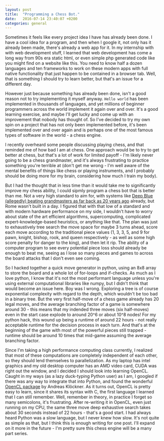 ```yaml
---
layout: post
title:  "Programming a Chess Bot."
date:   2016-07-14 23:40:07 +0200
categories: general
---
```

Sometimes it feels like every project idea I have has already been done. I have a cool idea for a program, and then when I google it, not only has it already been made, there's already a web app for it. In my internship with with web development stuff, I learned that web development has come a long way from 90s era static html, or even simple php generated code like you might find on a website like this. You need to know half a dozen languages and ten frameworks to work on these modern apps with full native functionality that just happen to be contained in a browser tab. Well, that is something I should try to learn better, but that's an issue for a different day.

However just because something has already been done, isn't a good reason not to try implementing it myself anyway. `Hello world` has been implemented in thousands of languages, and yet millions of beginner programmers across the world implement it again over and over. It's a good learning exercise, and maybe I'll get lucky and come up with an improvement that nobody has thought of. So I've decided to try my own spin on a project that has not only been implemented before, it's been implemented over and over again and is perhaps one of the most famous types of software in the world - a chess engine.

I recently overheard some people discussing playing chess, and that reminded me of how bad I am at chess. One approach would be to try to get better at chess, but that's a lot of work for limited payoff - I'm likely never going to be a chess grandmaster, and it's always frustrating to practice something you're terrible at (don't get me wrong - I'm well aware of the mental benefits of things like chess or playing instruments, and I probably should be doing more for my brain, considering how much I train my body).

But I had the thought that in less time than it would take me to significantly improve my chess ability, I could sipmly program a chess bot that is better than me. Not a very high standard to aim for, with systems like [Deep Blue (allegedly) beating grandmasters as far back as 20 years ago][deep-blue] already, but Rome wasn't built in a day. I figured that with that low of a standard and with modern hardware performance on my side, I wouldn't have to worry about state of the art efficient algorithms, supercomputing, complicated expert-knowledge-based heuristics, or anything like that. The plan was just to exhaustively tree search the move space for maybe 3 turns ahead, score each move according to the traditional piece values (1, 3, 3, 5, and 9 for pawn, knight, bishop, rook, and queen respectively - as well as some high score penalty for danger to the king), and then let it rip. The ability of a computer program to see every potential piece loss should already be enough to beat me, seeing as I lose so many pieces and games to across the board attacks that I don't even see coming.

So I hacked together a quick move generator in python, using an 8x8 array to store the board and a whole lot of for-loops and if-checks. As much as I love python, I know that it's not the most performant language unless you're using external computational libraries like numpy, but I didn't think that would become an issue here. Boy was I wrong. Exploring a tree is of course exponential complexity with regard to the depth, which wouldn't be too bad in a binary tree. But the very first half-move of a chess game already has 20 legal moves, and the average branching factor of a game is somewhere around 30 - this means that my indended three moves (six half-moves) even in the start case explode to around 20^6 or about 10^8 nodes! For my python hack, this wound up being a runtime of around 22 hours - not really acceptable runtime for the decision process in each turn. And that's at the beginning of the game with most of the powerful pieces still trapped - runtime should be around 10 times that mid-game assuming the average branching factor. 

Since I'm taking a high performance computing class currently, I realized that most of these computations are completely independent of each other, so they should lend themselves to parallelization. As my laptop has intel graphics and my old desktop computer has an AMD video card, CUDA was right out the window, and I decided I should look into learning OpenCL. Caught in my ways (as a lazy duck-typing Python user) as I am, I googled if there was any way to integrate that into Python, and found the wonderful [OpenCL package][opencl-page] by Andreas Klöckner. As it turns out, OpenCL is pretty easy to learn, since it shares its syntax with C, the first language I learned that I can still remember. Well, remember in theory, in practice I forget so many semicolons, it's frustrating. After re-writing it in OpenCL, even just running on my CPU, the same three move deep exhaustive search takes about 30 seconds instead of 22 hours - that's a good start. I had always heard Python was a slow language, but I never knew how slow. It's not quite as simple as that, but I think this is enough writing for one post. I'll expand on it more in the future - I'm pretty sure this chess engine will be a many part series.


[chester-gh]:   https://github.com/jwwwb/ChesterBot
[opencl-page]: https://documen.tician.de/pyopencl/
[deep-blue]: https://en.wikipedia.org/wiki/Deep_Blue_(chess_computer)
